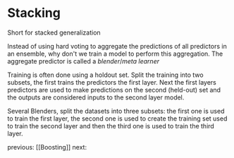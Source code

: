 # Stacking
Short for stacked generalization

Instead of using hard voting to aggregate the predictions of all predictors in an ensemble, why don't we train a model to perform this aggregation. The aggregate predictor is called a *blender*/*meta learner*

Training is often done using a holdout set. Split the training into two subsets, the first trains the predictors the first layer. Next the first layers predictors are used to make predictions on the second (held-out) set and the outputs are considered inputs to the second layer model. 

Several Blenders, split the datasets into three subsets: the first one is used to train the first layer, the second one is used to create the training set used to train the second layer and then the third one is used to train the third layer. 

previous:
[[Boosting]]
next: